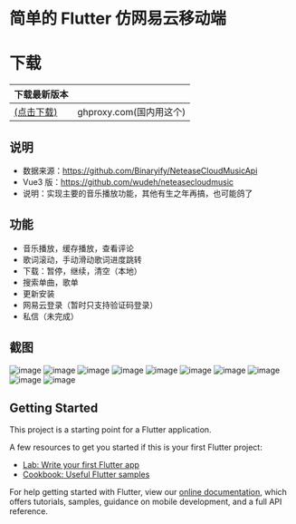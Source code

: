 # 简单的 Flutter 仿网易云移动端


# 下载

| 下载最新版本 |  |
| --- | --- |
| [(点击下载)](https://ghproxy.com/https://github.com/wudeh/flutter_music_code/blob/main/screenshot/app-armeabi-v7a-release.apk) | ghproxy.com(国内用这个) |


## 说明

- 数据来源：https://github.com/Binaryify/NeteaseCloudMusicApi
- Vue3 版：https://github.com/wudeh/neteasecloudmusic
- 说明：实现主要的音乐播放功能，其他有生之年再搞，也可能鸽了

## 功能
- 音乐播放，缓存播放，查看评论
- 歌词滚动，手动滑动歌词进度跳转
- 下载：暂停，继续，清空（本地）
- 搜索单曲，歌单
- 更新安装
- 网易云登录（暂时只支持验证码登录）
- 私信（未完成）


## 截图

 ![image](./screenshot/home.png) ![image](./screenshot/comment.png) ![image](./screenshot/comment2.png) ![image](./screenshot/liric.png)
![image](./screenshot/list.png) ![image](./screenshot/list2.png) ![image](./screenshot/search.png) ![image](./screenshot/avatar.png) ![image](./screenshot/downloading.png)
 ![image](./screenshot/login.png)

## Getting Started

This project is a starting point for a Flutter application.

A few resources to get you started if this is your first Flutter project:

- [Lab: Write your first Flutter app](https://flutter.dev/docs/get-started/codelab)
- [Cookbook: Useful Flutter samples](https://flutter.dev/docs/cookbook)

For help getting started with Flutter, view our
[online documentation](https://flutter.dev/docs), which offers tutorials,
samples, guidance on mobile development, and a full API reference.
